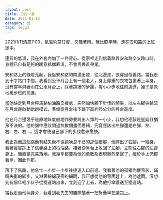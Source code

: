 ```yaml
---
layout: post
title: 日行一善
date: 2021-01-12
category: 誌
tags: [egg]
---
```


2021/1/11清晨7:00，氣溫約莫12度，又飄著雨。我比照平時，走在安和路的上班途中。

連日的低溫，我在外套內加了一件背心。從家裡走到信義路與安和路交叉路口時，身體已自有足夠的暖意抵擋寒溫，不會再畏首畏尾。

<!--more-->

安和路上的綠燈亮起，我從安和路的南邊出發，往北邊走，欲穿過信義路。當我走到十字路口中間，我看到公車月台上有一個老人，身上厚重的衣物包裹著上半身，沒有撐傘淋著雨在公車月台上，踩著蹣跚的步履，每小小步地往前邁進，幾乎是原地踱步班的前進。

當他快走到月台與馬路柏油路交接處，突然加快腳下步伐的頻率，以左右腳尖輪流在月台邊啟動助跑模式，準備從月台往下跳下高約15公分的月台高度。

他在月台邊幾乎是原地跺度般地作勢要跨出人類的一小步，我想他應該是遲疑且猶豫不決的。他的腦中應該閃過無數個畫面思緒，究竟應該出左腳還是右腳，左、右、左、右…，這才會使自己腳下的步伐愈來愈快。

我正為他這起跳動有點失衡不協調嘆息不已的那個霎那，他跨出了右腳，一縱身，著著實實踩上了信義路上的柏油路，接著從月台上收回了左腳，立刻往右腳的左邊靠上，簡直是完美落地。我幾乎都要為他的勇敢及表現熱烈掌聲了，礙於手上仍撐著傘，因此作罷。

落下了馬路，他急忙一小步一小步往捷運入口前進。我看著他的孤獨佝僂背影，蹣跚失衡的腳步，又淋著綿綿茂密的細雨，我正想從他的背面趕上，為他遮雨。沒想到有個年輕小伙子從捷運站出來，立刻迎了上去，為他打傘護送至捷運站。

當我走過他倆身旁，我看到老先生的腰際插著一把折疊傘在腰包上。
